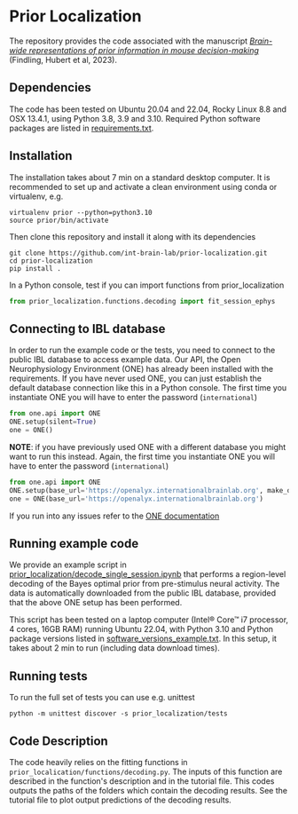 # Prior Localization
The repository provides the code associated with the manuscript 
[*Brain-wide representations of prior information in mouse decision-making*](https://doi.org/10.1101/2023.07.04.547684) (Findling, Hubert et al, 2023).

## Dependencies
The code has been tested on Ubuntu 20.04 and 22.04, Rocky Linux 8.8 and OSX 13.4.1, using Python 3.8, 3.9 and 3.10.
Required Python software packages are listed in [requirements.txt](https://github.com/int-brain-lab/prior-localization/blob/main/requirements.txt). 

## Installation
The installation takes about 7 min on a standard desktop computer. It is recommended to set up and activate a clean environment using conda or virtualenv, e.g.
```shell
virtualenv prior --python=python3.10
source prior/bin/activate
```

Then clone this repository and install it along with its dependencies
```shell
git clone https://github.com/int-brain-lab/prior-localization.git
cd prior-localization
pip install .
```

In a Python console, test if you can import functions from prior_localization
```python
from prior_localization.functions.decoding import fit_session_ephys
```


## Connecting to IBL database
In order to run the example code or the tests, you need to connect to the public IBL database to access example data.
Our API, the Open Neurophysiology Environment (ONE) has already been installed with the requirements. 
If you have never used ONE, you can just establish the default database connection like this in a Python console. 
The first time you instantiate ONE you will have to enter the password (`international`) 
```python
from one.api import ONE
ONE.setup(silent=True)
one = ONE()
```

**NOTE**: if you have previously used ONE with a different database you might want to run this instead. Again, the 
first time you instantiate ONE you will have to enter the password (`international`)
```python
from one.api import ONE
ONE.setup(base_url='https://openalyx.internationalbrainlab.org', make_default=False, silent=True)
one = ONE(base_url='https://openalyx.internationalbrainlab.org')
```

If you run into any issues refer to the [ONE documentation](https://int-brain-lab.github.io/ONE/index.html)

## Running example code
We provide an example script in 
[prior_localization/decode_single_session.ipynb](https://github.com/int-brain-lab/prior-localization/blob/main/prior_localization/decode_single_session.ipynb) 
that performs a region-level 
decoding of the Bayes optimal prior from pre-stimulus neural activity. The data is
automatically downloaded from the public IBL database, provided that the above ONE setup has been performed.


This script has been tested on a laptop computer (Intel® Core™ i7 processor, 4 cores, 16GB RAM) running Ubuntu 22.04, with Python 3.10 and Python package versions listed in 
[software_versions_example.txt](https://github.com/int-brain-lab/prior-localization/blob/main/software_versions_example.txt).
In this setup, it takes about 2 min to run (including data download times).

## Running tests
To run the full set of tests you can use e.g. unittest
```shell
python -m unittest discover -s prior_localization/tests
```

## Code Description
The code heavily relies on the fitting functions in `prior_localication/functions/decoding.py`. 
The inputs of this function are described in the function's description and in the tutorial file.
This codes outputs the paths of the folders which contain the decoding results. See the tutorial file
to plot output predictions of the decoding results.

